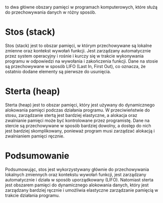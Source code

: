 to dwa główne obszary pamięci w programach komputerowych, które służą do przechowywania danych w różny sposób.

# Stos (stack)
Stos (stack) jest to obszar pamięci, w którym przechowywane są lokalne zmienne oraz kontekst wywołań funkcji. Jest zarządzany automatycznie przez system operacyjny i rośnie i kurczy się w trakcie wykonywania programu w odpowiedzi na wywołania i zakończenia funkcji. Dane na stosie są przechowywane w sposób LIFO (Last In, First Out), co oznacza, że ostatnio dodane elementy są pierwsze do usunięcia.
# Sterta (heap)
Sterta (heap) jest to obszar pamięci, który jest używany do dynamicznego alokowania pamięci podczas działania programu. W przeciwieństwie do stosu, zarządzanie stertą jest bardziej elastyczne, a alokacja oraz zwalnianie pamięci może być kontrolowane przez programistę. Dane na stercie są przechowywane w sposób bardziej dowolny, a dostęp do nich jest bardziej skomplikowany, ponieważ program musi zarządzać alokacją i zwalnianiem pamięci ręcznie.
# Podsumowanie
Podsumowując, stos jest wykorzystywany głównie do przechowywania lokalnych zmiennych oraz kontekstu wywołań funkcji, jest zarządzany automatycznie i działa w sposób uporządkowany (LIFO). Natomiast sterta jest obszarem pamięci do dynamicznego alokowania danych, który jest zarządzany bardziej ręcznie i umożliwia elastyczne zarządzanie pamięcią w trakcie działania programu.